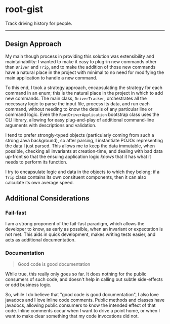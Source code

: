 # root-gist
Track driving history for people.

<hr>

## Design Approach
My main though process in providing this solution was extensibility and maintainability: I wanted to make it easy to plug-in new commands other than `Driver` and `Trip`, and to make the addition of those new commands have a natural place in the project with minimal to no need for modifying the main application to handle a new command.

To this end, I took a strategy approach, encapsulating the strategy for each command in an enum; this is the natural place in the project in which to add new commands.  The main class, `DriverTracker`, orchestrates all the necessary logic to parse the input file, process its data, and run each command, without needing to know the details of any particular line or command logic.  Even the `RootDriverApplication` bootstrap class uses the CLI library, allowing for easy plug-and-play of additional command-line arguments with descriptions and validation.

I tend to prefer strongly-typed objects (particularly coming from such a strong Java background), so after parsing, I instantiate POJOs representing the data I just parsed.  This allows me to keep the data immutable, when possible, checking all invariants at creation-time, and dealing with bad data up-front so that the ensuing application logic _knows_ that it has what it needs to perform its function.

I try to encapsulate logic and data in the objects to which they belong; if a `Trip` class contains its own consituent components, then it can also calculate its own average speed. 

## Additional Considerations

### Fail-fast
I am a strong proponent of the fail-fast paradigm, which allows the developer to know, as early as possible, when an invariant or expectation is not met.  This aids in quick development, makes writing tests easier, and acts as additional documentation.

### Documentation
>Good code is good documentation

While true, this really only goes so far.  It does nothing for the public consumers of such code, and doesn't help in calling out subtle side-effects or odd business logic.

So, while I do believe that "good code is good documentation", I also love javadocs and I love inline code comments.  Public methods and classes have javadocs, allowing public consumers to know the intended effect of that code.  Inline comments occur when I want to drive a point home, or when I want to make clear something that my code invocations did not.
